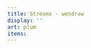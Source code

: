 ```yaml
---
title: Streams - wendraw
display: ''
art: plum
items:
---
```


<SubNav />

<ListPosts :posts="frontmatter.items?.reverse()" />
